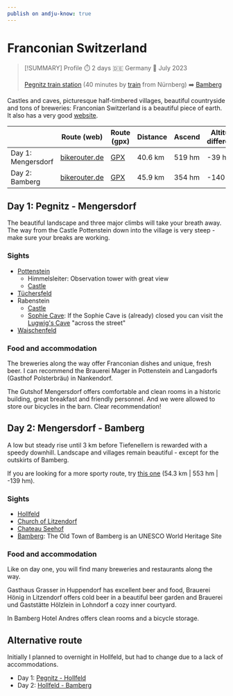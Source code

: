 ```yaml
---
publish on andju-know: true
---
```

# Franconian Switzerland

> [!SUMMARY] Profile
> ⏱️ 2 days 🇩🇪 Germany 📅 July 2023
> 
> [Pegnitz train station](https://www.openstreetmap.org/#map=16/49.75877/11.54768) (40 minutes by [train](https://www.bahn.de/)  from Nürnberg) ➡️ [Bamberg](https://www.openstreetmap.org/#map=16/49.89920/10.89551)

Castles and caves, picturesque half-timbered villages, beautiful countryside and tons of breweries: Franconian Switzerland is a beautiful piece of earth. It also has a very good [website](https://www.fraenkische-schweiz.com/).

|                    | Route (web)                                                                                                                                                                                                                                                                                                                                                                                                                                                                                                                                                                                                                                                                                                                                                                                                                                                                                                                                                                                                                                                                                                                            | Route (gpx)                                                                                                                                            | Distance | Ascend | Altitude difference |
| ------------------ | -------------------------------------------------------------------------------------------------------------------------------------------------------------------------------------------------------------------------------------------------------------------------------------------------------------------------------------------------------------------------------------------------------------------------------------------------------------------------------------------------------------------------------------------------------------------------------------------------------------------------------------------------------------------------------------------------------------------------------------------------------------------------------------------------------------------------------------------------------------------------------------------------------------------------------------------------------------------------------------------------------------------------------------------------------------------------------------------------------------------------------------- | ------------------------------------------------------------------------------------------------------------------------------------------------------ | -------- | ------ | ------------------- |
| Day 1: Mengersdorf | [bikerouter.de](https://brouter.m11n.de/#map=12/49.8259/11.4215/standard&lonlats=11.548288,49.758993;11.412327,49.77193;11.360679,49.785613;11.370206,49.82284;11.375259,49.905635&pois=11.353608,49.812456,Brewery%3A%20Held-Br%C3%A4u;11.346356,49.84518,Brewery%3A%20Heckel;11.408615,49.769957,Castle;11.370506,49.822232,Castle;11.342504,49.845123,Castle;11.32714,49.822659,Castle;11.334211,49.770126,Castle;11.420084,49.754343,Cave;11.375399,49.827057,Cave;11.296756,49.803546,Cave;11.359724,49.786274,View%20point;11.409441,49.771114,3%20Breweries;11.337354,49.864919,2%20Breweries;11.337204,49.769894,Basilica;11.34465,49.893183,View%20point;11.422817,49.764701,View%20point&profile=trekking)                                                                                                                                                                                                                                                                                                                                                                                                                   | [GPX](https://github.com/andju/andju-know/blob/main/Travel/Bicycle/attachments/Rosenhof%20-_%20Mengersdorf%20-%2041.2%20km%2C%20517%20hm.gpx?raw=true) | 40.6 km  | 519 hm | -39 hm              |
| Day 2: Bamberg     | [bikerouter.de](https://brouter.m11n.de/#map=12/49.9139/11.1290/standard&lonlats=11.375114,49.905387;11.291692,49.938573;11.218972,49.927135;11.149819,49.932321;11.056173,49.916412;11.048185,49.915827;11.032956,49.915801;11.010052,49.912565;11.006096,49.925866;10.947275,49.928944;10.946197,49.929224;10.942436,49.927953;10.895562,49.899168&pois=11.149986,49.932377,Brewery%3A%20Grasser;11.074101,49.918582,Brewery%3A%20H%C3%B6nig;11.044875,49.91646,2%20Breweries;11.006198,49.926172,Brewery%3A%20Knoblach;11.031679,49.899654,Brewery%3A%20Melkendorf;11.013075,49.881191,2%20Breweries;10.947919,49.927,Chateau%3A%20Seehof;11.009846,49.85939,Chateau%3A%20Wernsdorf;11.254721,49.960302,Chateau%3A%20Freienfels;11.218146,49.956527,Chateau%3A%20Wiesentfels;11.086954,49.919941,Cave%3A%20Tiefenellern;11.293001,49.938475,View%20point%3A%20St.%20Gangolf;11.223221,49.906574,View%20point%3A%20Himmelssteuberer;11.23557,49.914053,Brewery%3A%20Stadter;11.083456,49.921521,View%20point%3A%20Eulenstein;11.009974,49.912782,Church%3A%20Litzendorf;10.95382,49.933048,Church%3A%20Memmelsdorf&profile=trekking) | [GPX](https://github.com/andju/andju-know/blob/main/Travel/Bicycle/attachments/Mengersdorf%20-_%20Bamberg%20-%2049.3%20km%2C%20403%20hm.gpx?raw=true)  | 45.9 km  | 354 hm | -140 hm             |
 
## Day 1: Pegnitz - Mengersdorf

The beautiful landscape and three major climbs will take your breath away. The way from the Castle Pottenstein down into the village is very steep - make sure your breaks are working.
### Sights

- [Pottenstein](https://en.wikipedia.org/wiki/Pottenstein,_Bavaria)
	- Himmelsleiter: Observation tower with great view
	- [Castle](https://en.wikipedia.org/wiki/Pottenstein_Castle)
- [Tüchersfeld](https://en.wikipedia.org/wiki/T%C3%BCchersfeld)
- Rabenstein
	- [Castle](https://en.wikipedia.org/wiki/Rabenstein_Castle_(Upper_Franconia))
	- [Sophie Cave](https://en.wikipedia.org/wiki/Sophie_Cave): If the Sophie Cave is (already) closed you can visit the [Lugwig's Cave](https://de.wikipedia.org/wiki/Ludwigsh%C3%B6hle) "across the street"
- [Waischenfeld](https://en.wikipedia.org/wiki/Waischenfeld)

### Food and accommodation
The breweries along the way offer Franconian dishes and unique, fresh beer. I can recommend the Brauerei Mager in Pottenstein and Langadorfs (Gasthof Polsterbräu) in Nankendorf.

The Gutshof Mengersdorf offers comfortable and clean rooms in a historic building, great breakfast and friendly personnel. And we were allowed to store our bicycles in the barn. Clear recommendation!

## Day 2: Mengersdorf - Bamberg

A low but steady rise until 3 km before Tiefenellern is rewarded with a speedy downhill. Landscape and villages remain beautiful - except for the outskirts of Bamberg.

If you are looking for a more sporty route, try [this one](https://brouter.m11n.de/#map=12/49.9138/11.1310/standard&lonlats=11.375034,49.905435;11.218972,49.927135;11.166143,49.866511;10.895766,49.898969&pois=11.235634,49.914064,Brewery%3A%20Stadter;11.228993,49.88388,Brewery%3A%20Rothenbach;11.244754,49.879296,Brewery%3A%20Kathibr%C3%A4u;11.170435,49.863773,Brewery%3A%20Drei%20Krohnen;11.129462,49.882732,Brewery%3A%20Ott;11.074111,49.918585,Brewery%3A%20H%C3%B6nig;11.04701,49.916015,2%20Breweries;11.006176,49.926183,Brewery%3A%20Knoblach;11.031636,49.899665,Brewery%3A%20Melkendorf;11.228328,49.882756,Chateau%3A%20Unteraufse%C3%9F;11.172087,49.874275,Chateau%3A%20Greifenstein;10.94779,49.926896,Chateau%3A%20Seehof;11.009846,49.859433,Chateau%3A%20Wernsdorf;11.254882,49.960327,Chateau%3A%20Freienfels;11.218146,49.956523,Chateau%3A%20Wiesentfels;11.086954,49.919951,Cave%3A%20Tiefenellern;11.292572,49.938668,View%20point%3A%20St.%20Gangolf;11.223232,49.906585,View%20point%3A%20Himmelssteuberer;11.083467,49.921506,View%20point%3A%20Eulenstein;11.009996,49.912796,Church%3A%20Litzendorf;10.953841,49.933065,Church%3A%20Memmelsdorf&profile=trekking) (54.3 km | 553 hm | -139 hm).
### Sights

- [Hollfeld](https://en.wikipedia.org/wiki/Hollfeld)
- [Church of Litzendorf](https://en.wikipedia.org/wiki/Litzendorf#Parish_church_of_St._Wenceslas)
- [Chateau Seehof](https://en.wikipedia.org/wiki/Schloss_Seehof)
- [Bamberg](https://en.wikipedia.org/wiki/Bamberg): The Old Town of Bamberg is an UNESCO World Heritage Site

### Food and accommodation
Like on day one, you will find many breweries and restaurants along the way.

Gasthaus Grasser in Huppendorf has excellent beer and food, Brauerei Hönig in Litzendorf offers cold beer in a beautiful beer garden and Brauerei und Gaststätte Hölzlein in Lohndorf a cozy inner courtyard.

In Bamberg Hotel Andres offers clean rooms and a bicycle storage.

## Alternative route
Initially I planned to overnight in Hollfeld, but had to change due to a lack of accommodations.

- Day 1: [Pegnitz - Hollfeld](https://brouter.m11n.de/#map=11/49.8651/11.3873/standard,Waymarked_Trails-Cycling&lonlats=11.548288,49.758993;11.412327,49.77193;11.36025,49.788556;11.370206,49.82284;11.291553,49.936279&profile=trekking)
- Day 2: [Hollfeld - Bamberg](https://brouter.m11n.de/#map=12/49.9301/11.1171/standard,Waymarked_Trails-Cycling&lonlats=11.291596,49.936102;11.218972,49.927135;10.892022,49.891608&profile=trekking)